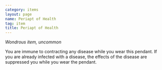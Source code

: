 ```yaml
---
category: items
layout: page
name: Periapt of Health
tag: item
title: Periapt of Health 
---
```

_Wondrous item, uncommon_ 

You are immune to contracting any disease while you wear this pendant. If you are already infected with a disease, the effects of the disease are suppressed you while you wear the pendant. 